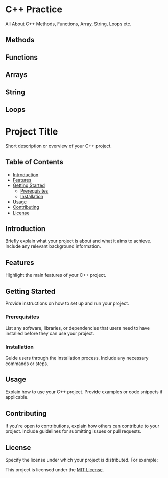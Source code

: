 # C++ Practice <br>

All About C++ Methods, Functions, Array, String, Loops etc.

## Methods

## Functions

## Arrays

## String

## Loops
 
# Project Title

Short description or overview of your C++ project.

## Table of Contents

- [Introduction](#introduction)
- [Features](#features)
- [Getting Started](#getting-started)
  - [Prerequisites](#prerequisites)
  - [Installation](#installation)
- [Usage](#usage)
- [Contributing](#contributing)
- [License](#license)

## Introduction

Briefly explain what your project is about and what it aims to achieve. Include any relevant background information.

## Features

Highlight the main features of your C++ project.

## Getting Started

Provide instructions on how to set up and run your project.

### Prerequisites

List any software, libraries, or dependencies that users need to have installed before they can use your project.

### Installation

Guide users through the installation process. Include any necessary commands or steps.

## Usage

Explain how to use your C++ project. Provide examples or code snippets if applicable.

## Contributing

If you're open to contributions, explain how others can contribute to your project. Include guidelines for submitting issues or pull requests.

## License

Specify the license under which your project is distributed. For example:

This project is licensed under the [MIT License](LICENSE).

 
